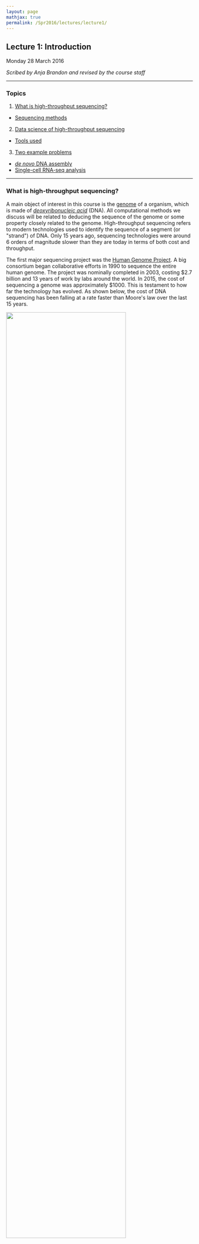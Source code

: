 ```yaml
---
layout: page
mathjax: true
permalink: /Spr2016/lectures/lecture1/
---
```

## Lecture 1: Introduction

Monday 28 March 2016

_Scribed by Anja Brandon and revised by the course staff_

-----------------

### Topics

1. <a href='#what'> What is high-throughput sequencing? </a>  
  - <a href='#seq'> Sequencing methods
2. <a href='#ds-or-hts'> Data science of high-throughput sequencing </a>  
  - <a href='#tools'> Tools used </a>
3. <a href='#examples'> Two example problems </a>  
  - <a href='#assembly'> _de novo_ DNA assembly </a>  
  - <a href='#scrnaseq'> Single-cell RNA-seq analysis </a>

----------------

### What is high-throughput sequencing? <a id='what'></a>

A main object of interest in this course
is the [genome](https://en.wikipedia.org/wiki/Genome) of a
organism, which is made of
[_deoxyribonucleic acid_](https://ghr.nlm.nih.gov/handbook/basics/dna) (DNA).
All computational methods we discuss will
be related to deducing the sequence of the genome
or some property closely related to the genome. High-throughput sequencing refers to modern technologies used to identify the sequence of a segment (or "strand") of DNA. Only 15 years ago, sequencing technologies were around 6 orders
of magnitude slower than they are today in terms of both cost and throughput.

The first major sequencing project was the
[Human Genome Project](https://www.genome.gov/10001772).
A big consortium began collaborative efforts in 1990 to
sequence the entire human genome.
The project was nominally completed in 2003, costing $2.7 billion and 13 years of
work by labs around the world. In 2015, the cost of sequencing a genome was approximately $1000. This is testament to how far the technology has
evolved. As shown below,
the cost of DNA sequencing has been falling
at a rate faster than Moore's law over the last
15 years.


<!-- ![Cost of DNA sequencing over the years](assets/lecture1/HTS_cost.png){: width="99%"} -->


<div class="fig figcenter fighighlight">
  <img src="assets/lecture1/HTS_cost.png" width="80%">
  <div class="figcaption">Cost of DNA sequencing over the years.</div>
</div>

DNA is a very important biomolecule,
but it’s only one of many important biomolecules.
Other important biological molecules include
[ribonucleic acids](https://en.wikipedia.org/wiki/RNA) (RNA)
and [proteins](https://en.wikipedia.org/wiki/Protein).
Some innovative bio-chemistry has allowed the
use of DNA sequencing technology for measuring properties of
various other biological molecules (and there are even proposals on how to use DNA sequencing for
[detecting dark matter](http://arxiv.org/abs/1206.6809)).

High-throughput sequencing can be thought of as a microscope
that can be used to measure a variety of quantities. The basic paradigm (shown below) is to reduce the estimation problem of
interest to a DNA sequencing problem, which can be handled
using high-throughput sequencing. This is similar in principle
to the reduction used to solve many mathematical problems
or to show NP-hardness of various problems.

<div class="fig figcenter fighighlight">
  <img src="assets/lecture1/star_seq_paradigm.png" width="99%">
  <div class="figcaption">The *-seq paradigm: Convert the problem of interest to a DNA sequencing problem.</div>
</div>

For the biochemist, the challenge is in determining how to convert the problem of
interest to a problem which can be tackled
using high-throughput sequencing. This is similar to how biologists design experiments such that the results can
be observed under a microscope. For the computational biologist, the challenge is in performing the relevant type of
inference on the
data observed using high-throughput sequencing.
Some important sequencing assays are:

- RNA-Seq: RNA is an important intermediate product for producing protein from DNA.
While every cell in an organism has the same DNA, an individual cell's RNA content may be very different. RNA in cells can also vary depending on temporal and environmental factors. RNA-Seq is an assay that "measures" RNA, and
this was the first assay in which high-throughput
sequencing was used to measure a molecule other than
DNA. The assay was developed in 2008 by
[Mortazavi _et al_](http://www.nature.com/nmeth/journal/v5/n7/abs/nmeth.1226.html).

- ChIP-Seq: Different cells express different RNA because of _epigenetic_ factors or molecules that influence how the genome is packed in the cell. DNA in cells
are bound to proteins called histones, and for different cells, different parts of the genome are bound to histones. DNA wrapped around histones are harder to access and are not converted to RNA. ChIP-Seq is
an assay which was developed measure the
regions of the genome that are bound to histones. This assay was developed in 2007 by
[Johnson _et al_.](http://science.sciencemag.org/content/316/5830/1497).
Another recent assay called
[ATAC-seq](http://www.nature.com/nmeth/journal/v10/n12/full/nmeth.2688.html)
measures regions of the genome that are _not_ bound to histones.

- Hi-C-Seq: This assay measures the 3D
structure of molecules and was developed by
[Belton _et al_.](http://www.ncbi.nlm.nih.gov/pmc/articles/PMC3874846/)
in 2012.

One of the most interesting and important problems in genomics is
predicting _phenotype_ (physical characteristics
such as a person's height or a person's favorite color)
from _genotype_ (DNA sequence).
In medicine, understanding the relationship between phenotype and genotype can allow researchers to predict a patient's susceptibility
to certain diseases by sequencing the patient's genome. A big success-story here is the
discovery that presence of a particular mutation in the
gene [BRCA1](http://www.cancer.gov/about-cancer/causes-prevention/genetics/brca-fact-sheet)
increases the risk of breast cancer to around
45%.

Another important application of high-throughput sequencing is
[cancer](http://cancergenome.nih.gov/cancergenomics/whatisgenomics/whatis).
Cancer is a "disease of the genome." It is caused
by rearrangements of the genome, which are sometimes very large.
By sequencing cancer cells, one gets information about
the nature of the cancer-causing mutation and can
tailor treatment.

[Non-invasive pre-natal testing](http://www.mayoclinic.org/tests-procedures/noninvasive-prenatal-testing/home/ovc-20187358)
for genetic birth defects
is another powerful application of
high-throughput sequencing. Traces of fetal DNA can be found
in the blood of the mother. The main idea here
is to sequence the maternal blood and
infer fetal genetic birth defects from the sequence.
High-throughput sequencing has been used successfully for detecting
[Down syndrome](http://www.mayoclinic.org/diseases-conditions/down-syndrome/basics/tests-diagnosis/con-20020948).

#### Sequencing methods <a id='seq'></a>

Science progresses by the
invention of measuring methods.
High-throughput Sequencing is one such measurement
tool; however,
high-throughput Sequencing is different
from many measurement tools because it
has a significant computational component. High-throughput
sequencing (also called
[_shotgun sequencing_](https://en.wikipedia.org/wiki/Shotgun_sequencing))
takes the DNA
sequence as input, breaks it into smaller fragments or _reads_, and
returns a noisy version of these smaller fragments. We note that the length of reads range from 50-50000
while the human genome is of length 3 billion. Fortunately,
these small noisy subsequences also contain information
about the genome. While a single read contains very little
information about the entire sequencing,  a
typical experiment generates a few hundred million reads
(and hence is called "high-throughput"). Extraction of the information contained within reads requires clever
computational processing, and this is the flavor of problems
we will discuss in this class. We also note that the sequencing process can be very noisy. Each of the reads can be potentially different from the original subsequence of the DNA the read came
from.

The sequencing revolution arose due to the rapid evolution of sequencing
technologies. Sequencing began with
[Fred Sanger](https://en.wikipedia.org/wiki/Frederick_Sanger),
who first came up with
[Sanger sequencing](https://en.wikipedia.org/wiki/Sanger_sequencing) technology.
This was a relatively low-throughput technology and was the dominant technology
until the late 1990s.
[Second generation sequencing](http://genomesunzipped.org/2010/09/basics-second-generation-sequencing.php)
is most heavily represented by [Illumina](http://www.illumina.com/technology/next-generation-sequencing.html)
and is currently the dominant technology. Recent developments in Illumina sequencing have
allowed scientists perform
[single-cell sequencing](https://en.wikipedia.org/wiki/Single_cell_sequencing) or the sequencing of individual cells.
Companies like
[PacBio](http://www.pacb.com/smrt-science/smrt-sequencing/)
and [Oxford Nanopore](https://nanoporetech.com/applications/dna-nanopore-sequencing) have led recent developments in third and fourth generation
sequencing technologies.

High-throughput sequencing is a fast changing area with new technologies
emerging constantly. All these technologies give us reads, but each
uses different chemical processes to generate the reads. There are two
main properties of reads that are important from a computational perspective:

1. _Read lengths_: The longer the reads are the more information they contain.
Ideally, a read is simply the entire genome. Unfortunately, a read of such length is not achievable by chemistry today or in the foreseeable future.
Illumina reads are around 100bp-200bp long, and
PacBio reads are over 10000 bp long. While PacBio reads are longer than Illumina
reads, they are still much shorter than genome lengths.  
2. _Error rates and types of errors_: Illumina has relatively low error rates of 1-2%, and errors here are mostly substitution errors (_i.e._ a base being
replaced by some other base). PacBio reads have higher error rates
of 10-15%, and errors here are insertions and deletions.

The figure below shows some characteristics of different sequencing technologies.
<div class="fig figcenter fighighlight">
  <img src="assets/lecture1/Figure5_different_sequencing_technologies.png" width="99%">
  <div class="figcaption">Characteristics of different sequencing technologies.</div>
</div>

### Data science of high-throughput sequencing <a id='ds-or-hts'></a>

The success of high-throughput sequencing is mainly due to
the creative use of read data to solve various problems. For this course, data science problems can be categorized into one of three types:

1. _Data processing_:
- Assembly or _de novo_ assembly: Recovering the DNA or RNA from short noisy reads.  
- Variant calling: Individuals of the same species have very similar genomes.
For example, any two humans share 99.8% of their genetic material. Because a reference human genome is available,
scientists are often interested in the differences of an individual's genome
from this reference genome. Variant calling is the problem of inferring these differences.  
- Phasing: The chromosomes in humans (and other higher animals) come in pairs but
are crushed and sequenced together. Often scientists want to separate the sequence
on the two chromosomes. This is called the phasing problem.  
- Quantification: RNA is an important biological molecule in cells, as discussed
above. There are potentially 10000s types of RNA molecules observed in an individual cell. Quantification is a counting problem; scientists are interested
in estimating how many copies of each type of RNA are in a cell or population of cells.

2. _Data management_: With large databases, natural problems that arise include
- Privacy
- Compression

3. _Data utilization_: Here we use the data to make useful inferences. These problems include  
- Single-cell analysis: Properties like diversity in cell populations are inferred from single-cell datasets.
- [Genome Wide Association Studies](https://en.wikipedia.org/wiki/Genome-wide_association_study)
(GWAS): This problem looks at the association between genomes and
various characteristics of individuals.  
- Multi-omics data analysis: Methods for combining DNA, RNA, and
protein measurements to make predictions.

These different problems are illustrated below:
<div class="fig figcenter fighighlight">
  <img src="assets/lecture1/Figure4_problem_collage.png" width="70%">
  <div class="figcaption">Data science of High-throughput sequencing.</div>
</div>

#### Tools used <a id='tools'></a>

When working with high-throughput sequencing data, we first attempt to model the data. This usually involves many assumptions which are
not true in practice. While inaccurate, these models are used to come up with initial interesting algorithms. As real data often does
not satisfy these assumptions, some additional effort is required to get working algorithms even when the modeling is reasonable. Some tools we will use in this course are:

- Combinatorial algorithms: Problems like genome assembly involve working on
combinatorial objects like graphs, and combinatorial algorithms naturally follow.
- Statistical Signal Processing: Because the data is noisy, we need signal processing techniques for dealing with the noise.  
- Information Theory: When performing inference, this gives a sense of how much data is necessary to achieve "good" estimates, allowing us to design optimal algorithms to achieve such estimates.
- Machine Learning

### Two Example Applications <a id='examples'></a>

In this section, we discuss two representative problems that will be
covered in this course.

#### DNA-assembly<a id='assembly'></a>

The DNA sequencer outputs an analog signal (e.g. light intensities
or electric signals). We want to process this
signal to get the sequence. In essence, one could think of the DNA as a message,
the sequencer as a communication channel, and the base caller and assembler as the
decoder. This abstraction is shown below:

<div class="fig figcenter fighighlight">
  <img src="assets/lecture1/Figure6_DNA_decoding.png" width="70%">
  <div class="figcaption">DNA assembly as a message decoding problem.</div>
</div>

This abstraction gives us multiple avenues of exploring potential problems.
The extraction of digital information (discrete bases) from analog signals is a statistical signal processing problem. This involves various stochastic models with many parameters which need to be estimated.
Furthermore, one often has to account for
signals from adjacent bases interfering with one another. Dealing with intersymbol
interference is also a signal processing problem.

We can also consider the problem of assembling the genome from the reads obtained
after processing the analog signals. We want to first obtain an estimate of the number of reads necessary to be able to assemble with
reasonable accuracy. Using tools from information theory, we can
identify bottlenecks and design principles to deal with them, allowing us to
design efficient algorithms to overcome these bottlenecks. By efficient
here we mean linear in the number of reads.
In general, the size of data makes any super-linear algorithm unfeasible
in most cases; however, there are cases where smart algorithm design
and low level optimized software allows one to use algorithms that are quadratic in the number of reads.

#### Single-cell RNA quantification and analysis<a id='scrnaseq'></a>

As discussed above, RNA is another important biological molecule.
There exists around 10000 RNA sequences (or _transcripts_) floating in each cell,
each of which are 1000-10000 bp long. Biologists are interested in the problem of _quantifying_ or estimating the number of each RNA transcript in a cell.

Biologists and chemists have figured out ways to convert RNA back into DNA
(mainly using an enzyme _reverse transcriptase_), and then sequence the DNA
to get reads using shotgun sequencing. The computational problem is trying
to estimate the number of transcripts of each type from these reads.

One often uses the reference of known transcripts observed in an organism: the  _transcriptome_. Despite there existing a reference, many transcripts have common subsequences and therefore one can not always be sure of where
a read originates from. A good algorithm for solving this problem is
[expectation-maximization](https://en.wikipedia.org/wiki/Expectation%E2%80%93maximization_algorithm) (EM).

In a bulk experiment, a biologist crushes the 100s of millions of cells in a tissue together. After shotgun sequencing, the biologist obtains a mixture of the RNA
of all cells in the tissue. The transcript counts (or abundances) obtained
are therefore an estimate of the sum over all cells. Recent technologies have allowed biologists to sequence biological samples such as tissue at the single-cell resolution. Single-cell technologies allow researchers to observe the   diversity of cells within a cell population. Relevant problems here include clustering relevant features to uncover cell types.

-----------------

[Slides](lectures/lecture1_slides.pdf)

-----------------

[This lecture as a pdf.](assets/lecture1/lecture1.pdf)
